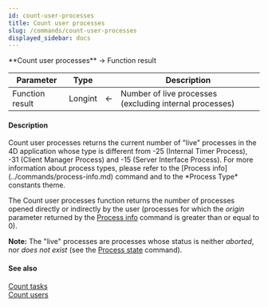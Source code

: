 ```yaml
---
id: count-user-processes
title: Count user processes
slug: /commands/count-user-processes
displayed_sidebar: docs
---
```


<!--REF #_command_.Count user processes.Syntax-->**Count user processes**  -> Function result<!-- END REF-->
<!--REF #_command_.Count user processes.Params-->
| Parameter | Type |  | Description |
| --- | --- | --- | --- |
| Function result | Longint | &#8592; | Number of live processes (excluding internal processes) |

<!-- END REF-->

#### Description 

<!--REF #_command_.Count user processes.Summary-->Count user processes returns the current number of "live" processes in the 4D application whose type is different from -25 (Internal Timer Process), -31 (Client Manager Process) and -15 (Server Interface Process).<!-- END REF--> For more information about process types, please refer to the [Process info](../commands/process-info.md) command and to the *Process Type* constants theme. 

The Count user processes function returns the number of processes opened directly or indirectly by the user (processes for which the *origin* parameter returned by the [Process info](../commands/process-info.md) command is greater than or equal to 0). 

**Note:** The "live" processes are processes whose status is neither *aborted*, nor *does not exist* (see the [Process state](process-state.md) command). 

#### See also 

[Count tasks](count-tasks.md)  
[Count users](count-users.md)  